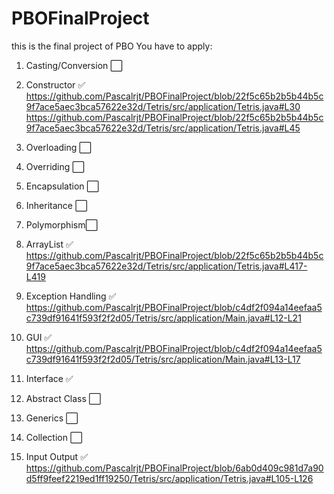 # PBOFinalProject
this is the final project of PBO
You have to apply:
1. Casting/Conversion ⬜️
2. Constructor ✅ 
  https://github.com/Pascalrjt/PBOFinalProject/blob/22f5c65b2b5b44b5c9f7ace5aec3bca57622e32d/Tetris/src/application/Tetris.java#L30
  https://github.com/Pascalrjt/PBOFinalProject/blob/22f5c65b2b5b44b5c9f7ace5aec3bca57622e32d/Tetris/src/application/Tetris.java#L45
3. Overloading ⬜️
4. Overriding ⬜️
5. Encapsulation ⬜️
6. Inheritance ⬜️
7. Polymorphism⬜️
8. ArrayList ✅ 
  https://github.com/Pascalrjt/PBOFinalProject/blob/22f5c65b2b5b44b5c9f7ace5aec3bca57622e32d/Tetris/src/application/Tetris.java#L417-L419
  
9. Exception Handling ✅ 
  https://github.com/Pascalrjt/PBOFinalProject/blob/c4df2f094a14eefaa5c739df91641f593f2f2d05/Tetris/src/application/Main.java#L12-L21
10. GUI ✅ 
  https://github.com/Pascalrjt/PBOFinalProject/blob/c4df2f094a14eefaa5c739df91641f593f2f2d05/Tetris/src/application/Main.java#L13-L17
11. Interface ✅ 
12. Abstract Class ⬜️
13. Generics ⬜️
14. Collection ⬜️
15. Input Output ✅ 
  https://github.com/Pascalrjt/PBOFinalProject/blob/6ab0d409c981d7a90d5ff9feef2219ed1ff19250/Tetris/src/application/Tetris.java#L105-L126
